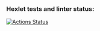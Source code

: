 ### Hexlet tests and linter status:
[![Actions Status](https://github.com/FTSx0/frontend-project-46/workflows/hexlet-check/badge.svg)](https://github.com/FTSx0/frontend-project-46/actions)